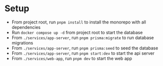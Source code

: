 # Setup

- From project root, run `pnpm install` to install the monorepo with all dependencies
- Run `docker compose up -d` from project root to start the database
- From `./services/app-server`, run `pnpm prisma:migrate` to run database migrations
- From `./services/app-server`, run `pnpm prisma:seed` to seed the database
- From `./services/app-server`, run `pnpm start:dev` to start the api server
- From `./services/web-app`, run `pnpm dev` to start the web app
